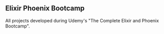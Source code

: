 ## Elixir Phoenix Bootcamp

All projects developed during Udemy's "The Complete Elixir and Phoenix Bootcamp".
